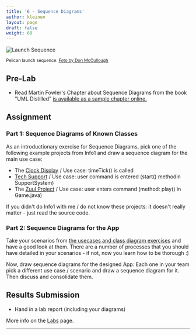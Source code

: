 ```yaml
---
title: '6 - Sequence Diagrams'
author: kleinen
layout: page
draft: false
weight: 60
---
```


![Launch Sequence](../images/sequence.jpg)


<small class = "float-right">Pelican launch sequence. [Foto by Don McCullough ](https://www.flickr.com/photos/69214385@N04/9172233502)</small>

## Pre-Lab
* Read Martin Fowler's Chapter about Sequence Diagrams from the book "UML Distilled" [is available as a sample chapter online.](https://www.informit.com/articles/article.aspx?p=169507)


## Assignment

### Part 1: Sequence Diagrams of Known Classes

As an introductionary exercise for Sequence Diagrams, pick one of the following example projects from Info1 and draw a sequence diagram for the main use case:

* The [Clock Display](https://github.com/htw-imi-info1/chapter03/tree/master/clock-display-with-GUI) / Use case: timeTick() is called
* [Tech Support](https://github.com/htw-imi-info1/exercise07-archived/tree/master/tech-support) / Use case: user command is entered (start() methodin SupportSystem)
* The [Zuul Project](https://github.com/htw-imi-info1/exercise10) /  Use case: user enters command (method: play() in Game.java)

If you didn't do Info1 with me / do not know these projects: it doesn't really matter - just read the source code. 

### Part 2: Sequence Diagrams for the App

Take your scenarios from [the usecases and class diagram exercises](../lab-04-usecases) and have a good look at them. There are a number of processes that you should have detailed in your scenarios - if not, now you learn how to be thorough :) 

Now, draw sequence diagrams for the designed App: Each one in your team pick a different use case / scenario and draw 
a sequence diagram for it. Then discuss and consolidate them.


## Results Submission

* Hand in a lab report (including your diagrams)

More info on the [Labs](..) page.

***


